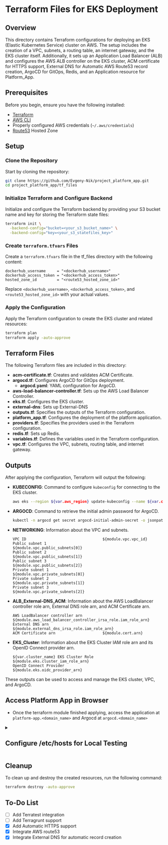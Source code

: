 # Terraform Files for EKS Deployment

## Overview

This directory contains Terraform configurations for deploying an EKS (Elastic Kubernetes Service) cluster on AWS. The setup includes the creation of a VPC, subnets, a routing table, an internet gateway, and the EKS cluster itself. Additionally, it sets up an Application Load Balancer (ALB) and configures the AWS ALB controller on the EKS cluster, ACM certificate for HTTPS support, External DNS for Automatic AWS Route53 record creation, ArgoCD for GitOps, Redis, and an Application resource for Platform_App.

## Prerequisites

Before you begin, ensure you have the following installed:

- [Terraform](https://www.terraform.io/downloads.html)
- [AWS CLI](https://docs.aws.amazon.com/cli/latest/userguide/install-cliv2.html)
- Properly configured AWS credentials (`~/.aws/credentials`)
- [Route53](https://console.aws.amazon.com/route53/) Hosted Zone

## Setup

### Clone the Repository

Start by cloning the repository:

```bash
git clone https://github.com/Evgeny-Nik/project_platform_app.git
cd project_platform_app/tf_files
```

### Initialize Terraform and Configure Backend

Initialize and configure the Terraform backend by providing your S3 bucket name and key for storing the Terraform state files:

```bash
terraform init \
  -backend-config="bucket=<your_s3_bucket_name>" \
  -backend-config="key=<your_s3_statefiles_key>"
```
### Create `terraform.tfvars` Files

Create a `terraform.tfvars` file in the tf_files directory with the following content:
```hcl
dockerhub_username     = "<dockerhub_username>"
dockerhub_access_token = "<dockerhub_access_token>"
hosted_zone_id         = "<route53_hosted_zone_id>"
```
Replace `<dockerhub_username>`, `<dockerhub_access_token>`, and `<route53_hosted_zone_id>` with your actual values.

### Apply the Configuration

Apply the Terraform configuration to create the EKS cluster and related resources:

```bash
terraform plan
terraform apply -auto-approve
```

## Terraform Files

The following Terraform files are included in this directory:

- **acm-certificate.tf**: Creates and validates ACM Certificate.
- **argocd.tf**: Configures ArgoCD for GitOps deployment.
   - **argocd.yaml**: YAML configuration for ArgoCD.
- **aws-load-balancer-controller.tf**: Sets up the AWS Load Balancer Controller.
- **eks.tf**: Configures the EKS cluster.
- **external-dns**: Sets up External-DNS
- **outputs.tf**: Specifies the outputs of the Terraform configuration.
- **platform_app.tf**: Configures the deployment of the platform application.
- **providers.tf**: Specifies the providers used in the Terraform configuration.
- **redis.tf**: Sets up Redis.
- **variables.tf**: Defines the variables used in the Terraform configuration.
- **vpc.tf**: Configures the VPC, subnets, routing table, and internet gateway.


## Outputs

After applying the configuration, Terraform will output the following:

- **KUBECONFIG**: Command to configure `kubeconfig` for connecting to the EKS cluster.
  ```bash
  aws eks --region ${var.aws_region} update-kubeconfig --name ${var.cluster_name}
  ```
- **ARGOCD**: Command to retrieve the initial admin password for ArgoCD.
  ```bash
  kubectl -n argocd get secret argocd-initial-admin-secret -o jsonpath={.data.password} | base64 -d
  ```
- **NETWORKING**: Information about the VPC and subnets.
  ```
  VPC ID                                  ${module.vpc.vpc_id}
  Public subnet 1                         ${module.vpc.public_subnets[0]}
  Public subnet 2                         ${module.vpc.public_subnets[1]}
  Public subnet 3                         ${module.vpc.public_subnets[2]}
  Private subnet 1                        ${module.vpc.private_subnets[0]}
  Private subnet 2                        ${module.vpc.private_subnets[1]}
  Private subnet 3                        ${module.vpc.private_subnets[2]}
  ```
- **ALB_External-DNS_ACM**: Information about the AWS LoadBalancer controller role arn, External DNS role arn, and ACM Certificate arn.
  ```
  AWS LoadBalancer controller arn         ${module.aws_load_balancer_controller_irsa_role.iam_role_arn}
  External DNS arn                        ${module.external_dns_irsa_role.iam_role_arn}
  ACM Certificate arn                     ${module.cert.arn}
  ```
- **EKS_Cluster**: Information about the EKS Cluster IAM role arn and its OpenID Connect provider arn.
  ```
  ${var.cluster_name} EKS Cluster Role    ${module.eks.cluster_iam_role_arn}
  OpenID Connect Provider                 ${module.eks.oidc_provider_arn}
  ```

These outputs can be used to access and manage the EKS cluster, VPC, and ArgoCD.

## Access Platform App in Browser
- Once the terraform module finished applying, access the application at `platform-app.<domain_name>` and Argocd at `argocd.<domain_name>`

<details>
<summary><h2>Configure /etc/hosts for Local Testing</h2></summary>

To test the application locally, you need to configure the `/etc/hosts` file with the following entries:

1. Use `curl` to get the IP address of the ingress:

   ```bash
   curl -v <argocd_ingress_address>
   curl -v <platform_app_ingress_address>
   # if any apps were deployed:
   # curl -v <deployed_app_ingress_address>
   ```

   Replace `<argocd_ingress_address>` and `<platform_app_ingress_address>` with the actual addresses provided by the Terraform outputs.

2. Open the `/etc/hosts` file in your favorite text editor with root privileges:

   ```bash
   sudo nano /etc/hosts
   ```

3. Add the following entries to map the local addresses to the respective domains:

   ```plaintext
   <argocd_ingress_ip> argocd.example.com
   <platform_app_ingress_ip> platform-app.example.com
   <deployed_app_ingress_ip> <namespace>.example.com
   ```

   Replace `<argocd_ingress_ip>`, `<platform_app_ingress_ip>`, and `<deployed_app_ingress_ip>` with the IP addresses obtained from the `curl` command. Replace `<namespace>` with your specific namespace.

4. Save the changes and exit the text editor.

This configuration allows you to access ArgoCD and the Platform App locally using the specified domain names.

</details>

## Cleanup

To clean up and destroy the created resources, run the following command:

```bash
terraform destroy -auto-approve
```

## To-Do List

- [ ] Add Terratest integration
- [ ] Add Terragrunt support
- [x] Add Automatic HTTPS support
- [x] Integrate AWS route53
- [x] Integrate External DNS for automatic record creation

